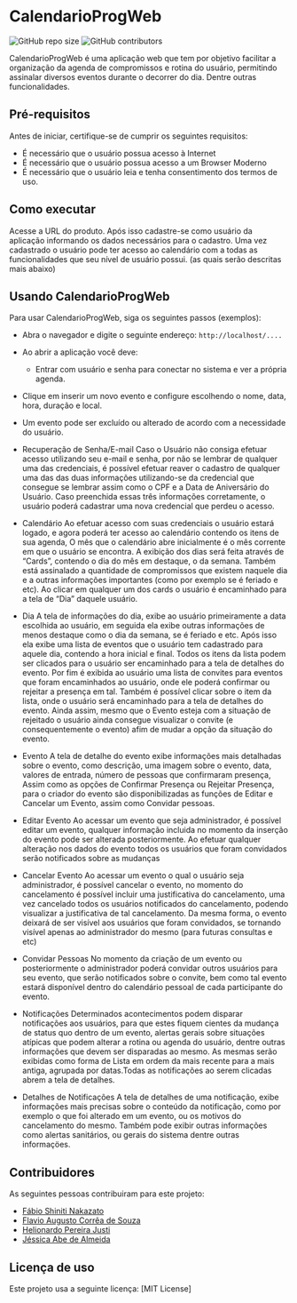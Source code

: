 # CalendarioProgWeb

<!--- Exemplos de badges. Acesse https://shields.io para outras opções. Você pode querer incluir informações de dependencias, build, testes, licença, etc. --->
![GitHub repo size](https://img.shields.io/github/repo-size/hsborges/progweb-template)
![GitHub contributors](https://img.shields.io/github/contributors/hsborges/progweb-template)

CalendarioProgWeb é uma aplicação web que tem por objetivo facilitar a organização da agenda de compromissos e rotina do usuário, permitindo assinalar diversos eventos durante o decorrer do dia. Dentre outras funcionalidades.

 
## Pré-requisitos

Antes de iniciar, certifique-se de cumprir os seguintes requisitos:
  - É necessário que o usuário possua acesso à Internet
  - É necessário que o usuário possua acesso a  um Browser Moderno
  - É necessário que o usuário leia e tenha consentimento dos termos de uso.


## Como executar

Acesse a URL do produto. Após isso cadastre-se como usuário da aplicação informando os dados necessários para o cadastro. Uma vez cadastrado o usuário pode ter acesso ao calendário com a todas as funcionalidades que seu nível de usuário possui. (as quais serão descritas mais abaixo)


## Usando CalendarioProgWeb

Para usar CalendarioProgWeb, siga os seguintes passos (exemplos):

* Abra o navegador e digite o seguinte endereço: `http://localhost/....`
* Ao abrir a aplicação você deve:
  * Entrar com usuário e senha para conectar no sistema e ver a própria agenda.
* Clique em inserir um novo evento e configure escolhendo o nome, data, hora, duração e local.
* Um evento pode ser excluído ou alterado de acordo com a necessidade do usuário.
* Recuperação de Senha/E-mail
 Caso o Usuário não consiga efetuar acesso utilizando seu e-mail e senha, por não se lembrar de qualquer uma das credenciais, é possível  efetuar reaver o cadastro de qualquer uma das das duas informações utilizando-se da credencial que consegue se lembrar assim como o  CPF e a Data de Aniversário do Usuário. Caso preenchida essas três informações corretamente, o usuário poderá cadastrar uma nova credencial que perdeu o acesso.

* Calendário
 Ao efetuar acesso com suas credenciais o usuário estará logado, e agora poderá ter acesso ao calendário contendo os itens de sua agenda, O mês que o calendário abre inicialmente é o mês corrente em que o usuário se encontra. 
 A exibição dos dias será feita  através de “Cards”, contendo o dia do mês em destaque, o da semana. Também está assinalado a quantidade de compromissos que existem naquele dia e a outras informações importantes (como por exemplo se é feriado e etc). Ao clicar em qualquer um dos cards o usuário é encaminhado para a tela de “Dia” daquele usuário.

* Dia
 A tela de informações do dia, exibe ao usuário primeiramente a data escolhida ao usuário, em seguida ela exibe outras informações de menos destaque como o dia da semana, se é feriado e etc.
 Após isso ela exibe uma lista de eventos que o usuário tem cadastrado para aquele dia, contendo a hora inicial e final. Todos os itens da lista podem ser clicados para o usuário ser encaminhado para a tela de detalhes do evento.
 Por fim é exibida ao usuário uma lista de convites para eventos que foram encaminhados ao usuário, onde ele poderá confirmar ou rejeitar a presença em tal. Também é possível clicar sobre o item da lista, onde o usuário será encaminhado para a tela de detalhes do evento. Ainda assim, mesmo que o Evento esteja com a situação de rejeitado o usuário ainda consegue visualizar o convite (e consequentemente o evento) afim de mudar a opção da situação do evento.

* Evento
 A tela de detalhe do evento exibe informações mais detalhadas sobre o evento, como descrição, uma imagem sobre o evento, data, valores de entrada, número de pessoas que confirmaram presença, Assim como as opções de Confirmar Presença ou  Rejeitar Presença, para o criador do evento são disponibilizadas as funções de Editar e Cancelar um Evento, assim como Convidar pessoas.

* Editar Evento
 Ao  acessar um evento que seja administrador, é possível editar um evento, qualquer informação incluida no momento da inserção do evento pode ser alterada posteriormente. Ao efetuar qualquer alteração nos dados do evento todos os usuários que foram convidados serão notificados sobre as mudanças

* Cancelar Evento
 Ao acessar um evento o qual o usuário seja administrador, é possível cancelar o evento, no momento do cancelamento é possível incluir uma justificativa do cancelamento,  uma vez cancelado todos os usuários notificados do cancelamento, podendo visualizar a justificativa de tal cancelamento. Da mesma forma, o evento deixará de ser visível aos usuários que foram convidados, se tornando visível apenas ao administrador do mesmo (para futuras consultas e etc)

* Convidar Pessoas
 No momento da criação de um evento ou posteriormente o administrador poderá convidar outros usuários para seu evento, que serão notificados sobre o convite, bem como tal evento estará disponível dentro do calendário pessoal de cada participante do evento.

* Notificações
 Determinados acontecimentos podem disparar notificações aos usuários, para que estes fiquem cientes da mudança de status quo dentro de um evento, alertas gerais sobre situações atípicas que podem alterar a rotina ou agenda do usuário, dentre outras informações que devem ser disparadas ao mesmo. As mesmas serão exibidas como forma de Lista em ordem da mais recente para a mais antiga, agrupada por datas.Todas as notificações ao serem clicadas abrem a tela de detalhes.

* Detalhes de Notificações
 A tela de detalhes de uma notificação, exibe informações mais precisas sobre o conteúdo da notificação, como por exemplo o que foi alterado em um evento, ou os motivos do cancelamento do mesmo. Também pode exibir outras informações como alertas sanitários, ou gerais do sistema dentre outras informaçöes.

## Contribuidores

As seguintes pessoas contribuiram para este projeto:

* [Fábio Shiniti Nakazato](https://github.com/Fabnaka)
* [Flavio Augusto Corrêa de Souza](https://github.com/flaviocsouza)
* [Helionardo Pereira Justi](https://github.com/helionardo)
* [Jéssica Abe de Almeida](https://github.com/Abejyou)

## Licença de uso

<!--- Se não tiver certeza de qual, verifique este site: https://choosealicense.com/--->
Este projeto usa a seguinte licença: [MIT License]


